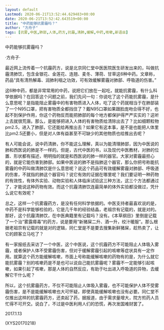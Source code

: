 ```yaml
---
layout: default
Lastmod: 2020-06-21T13:52:44.629483+00:00
date: 2020-06-21T13:52:42.643519+00:00
title: "中药能够抗雾霾吗？"
author: "方舟子"
tags: [抗雾,中医,肺部,人体,药方,抗霾,清肺,缓解,中药,咳嗽,新语丝]
---
```


中药能够抗雾霾吗？

·方舟子·

最近网上流传着一个抗霾药方，说是北京同仁堂中医医院医生研发出来的，叫做抗霾清肺饮，包含金银花、金莲花、连翘、麦冬、薄荷、甘草这6种中药。文章称，药品“具有清热解毒、润肺利咽之功效，可有效缓解雾霾对肺部、呼吸道的伤害。”

这6种中药，都是非常常用的中药，说把它们放在一起吃，就能抗雾霾，有什么科学依据吗？在回答这个问题之前，我们先问一句：你说吃了这个药能抗雾霾，是什么意思呢？是指能阻止雾霾中的有害物质进入人体，吃了这个药就相当于在肺部装了一个N95口罩，把有害物质全都挡住了？戴N95口罩如果跟脸庞吻合得不好，也起不到保护作用，你这个药物反而能把肺部的每个地方都保护得严严实实的？这听上去就很荒唐。那么，是能够把进入人体的有害物质给清除出去了？比如细颗粒物pm2.5，进入了肺部，它还能给再推出去？如果它有这本事，是不是也能把人体里比pm2.5还要小，但是对人体有益甚至不可缺少的其他物质也给推出去呢？

有人可能会说，说中药清肺，你不能这么理解，真以为能清理肺部，因为中医说的肺和西医说的肺是不一样的。但是，古代中医的书，以及现代中医教材，对肺的位置、形状都有描述，明明指的就是和西医说的肺一样的器官。大家对雾霾最担心的，就是它能伤害到肺部。如果中医说的肺不是指肺这个器官，那么你把号称能抗雾霾的中药叫做清肺饮是什么意思呢？说这个药品可有效缓解雾霾对肺部、呼吸道的伤害，不就指的肺这个器官吗？说它有效的证据在哪里呢？我们要证明一种药物的有效性，有体外实验、动物实验和人体临床试验这三种方法，这三个方法都通过了，才能说这种药物有效。而这个抗霾清肺饮连最简单的体外实验都没做过，凭什么说它有效呢？

总之，这样一个抗雾霾药方，是没有任何科学依据的。中医支持者最喜欢说的是，中药不是科学能够检验的，它是几千年的经验结晶，老祖宗有记载的，就是对的。那好，这个抗霾清肺饮，在中医典籍里有记载吗？没有。《本草纲目》里倒是记载了一个治“雾露瘴毒”的药方，说是要用“新猪屎二升、酒一升，绞汁暖服”。那么根据老祖宗有记载的就是对的逻辑，同仁堂是不是要去搜集新鲜猪屎，趁热卖了，让它的顾客立马吃了？

有一家报纸去采访了一个中医，这个中医说，这个抗霾药方不可能阻止人体吸入雾霾，或者保护人体不受雾霾伤害，但对于缓解雾霾引起的咳嗽等症状具有一定作用。就算这个药方能缓解咳嗽，市面上号称能缓解咳嗽的药物有的是，为什么就它能抗雾霾？别的咳嗽药是不是也可以说自己能抗雾霾呢？雾霾不一定能够引起咳嗽，如果引起了咳嗽，那是人体的自然反应，有助于吐出进入呼吸道的异物，去缓解它干什么呢？

所以，这个抗雾霾药方，不仅不可能阻止人体吸入雾霾，也不可能保护人体不受雾霾伤害，是不是能缓解咳嗽也大可怀疑，即使真能缓解咳嗽也没有必要。同仁堂不仅推出这样的抗雾霾药方，还卖起了药，据报道，由于需求量增大，院方煎药人员忙得不可开交。说白了，不过是中医利用人们的恐慌，再次发国难财罢了。

2017.1.13

(XYS20170218)

